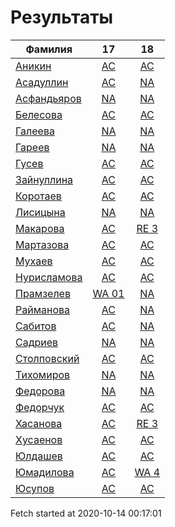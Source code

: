 # Результаты
Фамилия | 17| 18
---|:---:|:---:
[Аникин](Аникин/README.md)  | [AC](Аникин/17.md) | [AC](Аникин/18.md)
[Асадуллин](Асадуллин/README.md)  | [AC](Асадуллин/17.md) | [NA](Асадуллин/18.md)
[Асфандьяров](Асфандьяров/README.md)  | [NA](Асфандьяров/17.md) | [NA](Асфандьяров/18.md)
[Белесова](Белесова/README.md)  | [AC](Белесова/17.md) | [AC](Белесова/18.md)
[Галеева](Галеева/README.md)  | [NA](Галеева/17.md) | [NA](Галеева/18.md)
[Гареев](Гареев/README.md)  | [NA](Гареев/17.md) | [NA](Гареев/18.md)
[Гусев](Гусев/README.md)  | [AC](Гусев/17.md) | [AC](Гусев/18.md)
[Зайнуллина](Зайнуллина/README.md)  | [AC](Зайнуллина/17.md) | [AC](Зайнуллина/18.md)
[Коротаев](Коротаев/README.md)  | [AC](Коротаев/17.md) | [AC](Коротаев/18.md)
[Лисицына](Лисицына/README.md)  | [NA](Лисицына/17.md) | [NA](Лисицына/18.md)
[Макарова](Макарова/README.md)  | [AC](Макарова/17.md) | [RE 3](Макарова/18.md)
[Мартазова](Мартазова/README.md)  | [AC](Мартазова/17.md) | [AC](Мартазова/18.md)
[Мухаев](Мухаев/README.md)  | [AC](Мухаев/17.md) | [AC](Мухаев/18.md)
[Нурисламова](Нурисламова/README.md)  | [AC](Нурисламова/17.md) | [AC](Нурисламова/18.md)
[Прамзелев](Прамзелев/README.md)  | [WA 01](Прамзелев/17.md) | [NA](Прамзелев/18.md)
[Райманова](Райманова/README.md)  | [AC](Райманова/17.md) | [NA](Райманова/18.md)
[Сабитов](Сабитов/README.md)  | [AC](Сабитов/17.md) | [NA](Сабитов/18.md)
[Садриев](Садриев/README.md)  | [NA](Садриев/17.md) | [NA](Садриев/18.md)
[Столповский](Столповский/README.md)  | [AC](Столповский/17.md) | [AC](Столповский/18.md)
[Тихомиров](Тихомиров/README.md)  | [NA](Тихомиров/17.md) | [NA](Тихомиров/18.md)
[Федорова](Федорова/README.md)  | [NA](Федорова/17.md) | [NA](Федорова/18.md)
[Федорчук](Федорчук/README.md)  | [AC](Федорчук/17.md) | [AC](Федорчук/18.md)
[Хасанова](Хасанова/README.md)  | [AC](Хасанова/17.md) | [RE 3](Хасанова/18.md)
[Хусаенов](Хусаенов/README.md)  | [AC](Хусаенов/17.md) | [AC](Хусаенов/18.md)
[Юлдашев](Юлдашев/README.md)  | [AC](Юлдашев/17.md) | [AC](Юлдашев/18.md)
[Юмадилова](Юмадилова/README.md)  | [AC](Юмадилова/17.md) | [WA 4](Юмадилова/18.md)
[Юсупов](Юсупов/README.md)  | [AC](Юсупов/17.md) | [AC](Юсупов/18.md)

Fetch started at 2020-10-14 00:17:01
